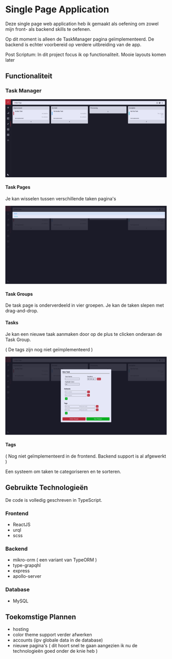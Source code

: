 # Single Page Application
Deze single page web application heb ik gemaakt als oefening om zowel mijn front- als backend skills te oefenen. 

Op dit moment is alleen de TaskManager pagina geïmplementeerd. De backend is echter voorbereid op verdere uitbreiding van de app.

Post Scriptum: In dit project focus ik op functionaliteit. Mooie layouts komen later

## Functionaliteit
### Task Manager
![Task Manager View](https://github.com/Ziothh/SPA/blob/master/readme_images/taskPage.png)

#### Task Pages
Je kan wisselen tussen verschillende taken pagina's

![Task Pages Switching](https://github.com/Ziothh/SPA/blob/master/readme_images/pageSwitching.png)


#### Task Groups
De task page is onderverdeeld in vier groepen. Je kan de taken slepen met drag-and-drop. 

#### Tasks
Je kan een nieuwe taak aanmaken door op de plus te clicken onderaan de Task Group. 

( De tags zijn nog niet geïmplementeerd )

![Task Creation Screen](https://github.com/Ziothh/SPA/blob/master/readme_images/taskCreationScreen.png)

#### Tags
( Nog niet geïmplementeerd in de frontend. Backend support is al afgewerkt )

Een systeem om taken te categoriseren en te sorteren.

## Gebruikte Technologieën
De code is volledig geschreven in TypeScript.
### Frontend
 - ReactJS
 - urql
 - scss
### Backend
 - mikro-orm ( een variant van TypeORM )
 - type-grapqhl
 - express
 - apollo-server
### Database
 - MySQL

## Toekomstige Plannen
 - hosting
 - color theme support verder afwerken
 - accounts (ipv globale data in de database)
 - nieuwe pagina's ( dit hoort snel te gaan aangezien ik nu de technologieën goed onder de knie heb )
